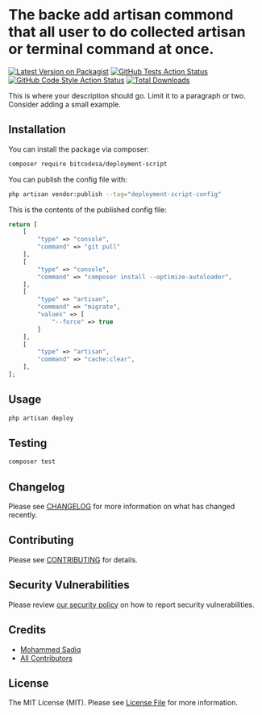 # The backe add artisan commond that all user to do collected artisan or terminal command at once.

[![Latest Version on Packagist](https://img.shields.io/packagist/v/bitcodesa/deployment-script.svg?style=flat-square)](https://packagist.org/packages/bitcodesa/deployment-script)
[![GitHub Tests Action Status](https://img.shields.io/github/actions/workflow/status/bitcodesa/deployment-script/run-tests.yml?branch=main&label=tests&style=flat-square)](https://github.com/bitcodesa/deployment-script/actions?query=workflow%3Arun-tests+branch%3Amain)
[![GitHub Code Style Action Status](https://img.shields.io/github/actions/workflow/status/bitcodesa/deployment-script/fix-php-code-style-issues.yml?branch=main&label=code%20style&style=flat-square)](https://github.com/bitcodesa/deployment-script/actions?query=workflow%3A"Fix+PHP+code+style+issues"+branch%3Amain)
[![Total Downloads](https://img.shields.io/packagist/dt/bitcodesa/deployment-script.svg?style=flat-square)](https://packagist.org/packages/bitcodesa/deployment-script)

This is where your description should go. Limit it to a paragraph or two. Consider adding a small example.

## Installation

You can install the package via composer:

```bash
composer require bitcodesa/deployment-script
```

You can publish the config file with:

```bash
php artisan vendor:publish --tag="deployment-script-config"
```

This is the contents of the published config file:

```php
return [
    [
        "type" => "console",
        "command" => "git pull"
    ],
    [
        "type" => "console",
        "command" => "composer install --optimize-autoloader",
    ],
    [
        "type" => "artisan",
        "command" => "migrate",
        "values" => [
            "--force" => true
        ]
    ],
    [
        "type" => "artisan",
        "command" => "cache:clear",
    ],
];
```

## Usage

```bash
php artisan deploy
```

## Testing

```bash
composer test
```

## Changelog

Please see [CHANGELOG](CHANGELOG.md) for more information on what has changed recently.

## Contributing

Please see [CONTRIBUTING](CONTRIBUTING.md) for details.

## Security Vulnerabilities

Please review [our security policy](../../security/policy) on how to report security vulnerabilities.

## Credits

- [Mohammed Sadiq](https://github.com/BitcodeSA)
- [All Contributors](../../contributors)

## License

The MIT License (MIT). Please see [License File](LICENSE.md) for more information.
